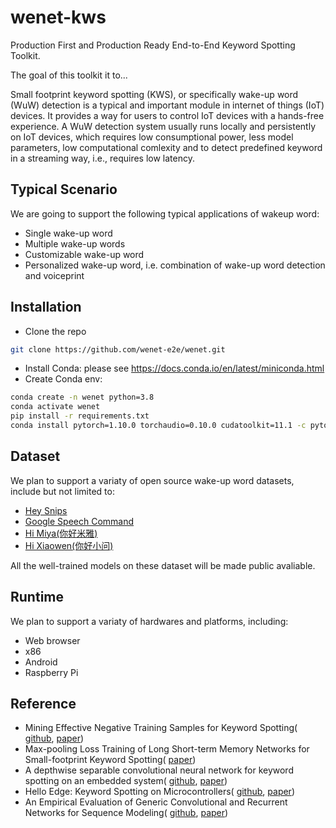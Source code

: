 # wenet-kws

Production First and Production Ready End-to-End Keyword Spotting Toolkit.

The goal of this toolkit it to...

Small footprint keyword spotting (KWS), or specifically wake-up word (WuW) detection is a typical and important module in internet of things (IoT) devices.  It provides a way for users to control IoT devices with a hands-free experience. A WuW detection system usually runs locally and persistently on IoT devices, which requires low consumptional power, less model parameters, low computational comlexity and to detect predefined keyword in a streaming way, i.e., requires low latency.


## Typical Scenario

We are going to support the following typical applications of wakeup word:

* Single wake-up word
* Multiple wake-up words
* Customizable wake-up word
* Personalized wake-up word, i.e. combination of wake-up word detection and voiceprint

## Installation

- Clone the repo
``` sh
git clone https://github.com/wenet-e2e/wenet.git
```

- Install Conda: please see https://docs.conda.io/en/latest/miniconda.html
- Create Conda env:

``` sh
conda create -n wenet python=3.8
conda activate wenet
pip install -r requirements.txt
conda install pytorch=1.10.0 torchaudio=0.10.0 cudatoolkit=11.1 -c pytorch -c conda-forge
```

## Dataset

We plan to support a variaty of open source wake-up word datasets, include but not limited to:

* [Hey Snips](https://github.com/sonos/keyword-spotting-research-datasets)
* [Google Speech Command](https://arxiv.org/pdf/1804.03209.pdf)
* [Hi Miya(你好米雅)](http://www.aishelltech.com/wakeup_data)
* [Hi Xiaowen(你好小问)](http://openslr.org/87/)

All the well-trained models on these dataset will be made public avaliable.


## Runtime

We plan to support a variaty of hardwares and platforms, including:

* Web browser
* x86
* Android
* Raspberry Pi

## Reference

* Mining Effective Negative Training Samples for Keyword Spotting(
  [github]( https://github.com/jingyonghou/KWS_Max-pooling_RHE),
  [paper](https://www.microsoft.com/en-us/research/uploads/prod/2020/04/ICASSP2020_Max_pooling_KWS.pdf))
* Max-pooling Loss Training of Long Short-term Memory Networks for Small-footprint Keyword Spotting(
  [paper](https://arxiv.org/pdf/1705.02411.pdf))
* A depthwise separable convolutional neural network for keyword spotting on an embedded system(
  [github](https://github.com/PeterMS123/KWS-DS-CNN-for-embedded),
  [paper](https://asmp-eurasipjournals.springeropen.com/track/pdf/10.1186/s13636-020-00176-2.pdf))
* Hello Edge: Keyword Spotting on Microcontrollers(
  [github](https://arxiv.org/pdf/1711.07128.pdf),
  [paper](https://github.com/ARM-software/ML-KWS-for-MCU))
* An Empirical Evaluation of Generic Convolutional and Recurrent Networks for Sequence Modeling(
  [github](http://github.com/locuslab/TCN),
  [paper](https://arxiv.org/pdf/1803.01271.pdf))
